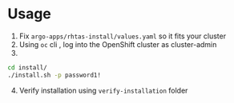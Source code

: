 # Usage

1) Fix `argo-apps/rhtas-install/values.yaml` so it fits your cluster
2) Using `oc` cli , log into the OpenShift cluster as cluster-admin
3) 

```bash
cd install/
./install.sh -p password1!
```

4) Verify installation using `verify-installation` folder